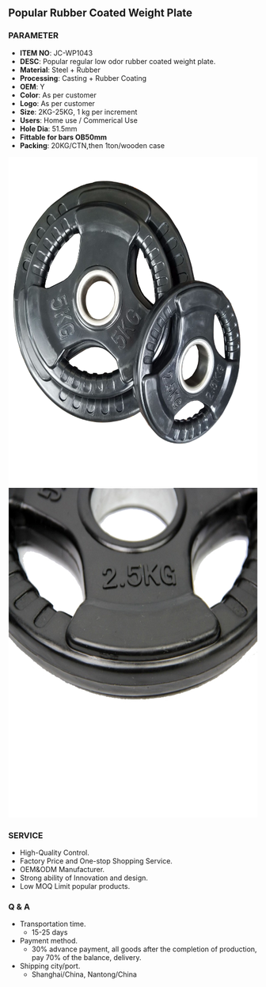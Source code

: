 ## Popular Rubber Coated Weight Plate 

### PARAMETER 
* **ITEM NO**: JC-WP1043
* **DESC**: Popular regular low odor rubber coated weight plate.
* **Material**: Steel + Rubber
* **Processing**: Casting + Rubber Coating
* **OEM**: Y
* **Color**: As per customer
* **Logo**: As per customer
* **Size**: 2KG-25KG, 1 kg per increment
* **Users**: Home use / Commerical Use
* **Hole Dia**: 51.5mm
* **Fittable for bars OB50mm**
* **Packing**: 20KG/CTN,then 1ton/wooden case

<img src="/imgs/WP/JC-WP1043/popular_rubber_coated_weight_plates.jpg" width="666px" height="666px" />
<img src="/imgs/WP/JC-WP1043/popular_rubber_coated_weight_plates_details.jpg" width="666px" height="666px" />

### SERVICE
* High-Quality Control.
* Factory Price and One-stop Shopping Service.
* OEM&ODM Manufacturer.
* Strong ability of Innovation and design.
* Low MOQ Limit popular products.

### Q & A
* Transportation time.
    * 15-25 days
* Payment method.
    * 30% advance payment, all goods after the completion of production, pay 70% of the balance, delivery.
* Shipping city/port.
    * Shanghai/China, Nantong/China